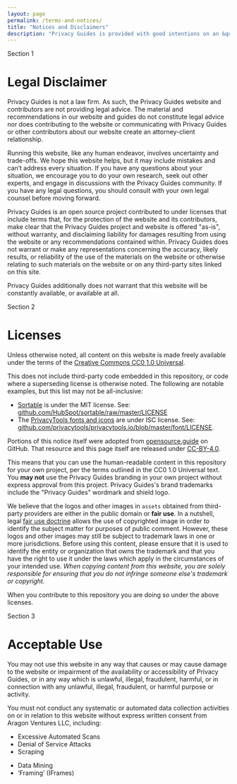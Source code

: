 ```yaml
---
layout: page
permalink: /terms-and-notices/
title: "Notices and Disclaimers"
description: "Privacy Guides is provided with good intentions on an &quot;as-is&quot; basis, without warranty, and disclaiming liability for damages."
---
```


<span class="badge rounded-pill bg-secondary mt-5">Section 1</span>
# Legal Disclaimer

<span class="lead">Privacy Guides is not a law firm. As such, the Privacy Guides website and contributors are not providing legal advice. The material and recommendations in our website and guides do not constitute legal advice nor does contributing to the website or communicating with Privacy Guides or other contributors about our website create an attorney-client relationship.</span>

Running this website, like any human endeavor, involves uncertainty and trade-offs. We hope this website helps, but it may include mistakes and can’t address every situation. If you have any questions about your situation, we encourage you to do your own research, seek out other experts, and engage in discussions with the Privacy Guides community. If you have any legal questions, you should consult with your own legal counsel before moving forward.

Privacy Guides is an open source project contributed to under licenses that include terms that, for the protection of the website and its contributors, make clear that the Privacy Guides project and website is offered "as-is", without warranty, and disclaiming liability for damages resulting from using the website or any recommendations contained within. Privacy Guides does not warrant or make any representations concerning the accuracy, likely results, or reliability of the use of the materials on the website or otherwise relating to such materials on the website or on any third-party sites linked on this site.

Privacy Guides additionally does not warrant that this website will be constantly available, or available at all.

<span class="badge rounded-pill bg-secondary mt-5">Section 2</span>
# Licenses

<span class="lead">Unless otherwise noted, all content on this website is made freely available under the terms of the [Creative Commons CC0 1.0 Universal](https://github.com/privacyguides/privacyguides.org/blob/main/LICENSE).</span>

This does not include third-party code embedded in this repository, or code where a superseding license is otherwise noted. The following are notable examples, but this list may not be all-inclusive:

- [Sortable](https://github.com/privacyguides/privacyguides.org/blob/main/assets/js/sortable.min.js) is under the MIT license. See: [github.com/HubSpot/sortable/raw/master/LICENSE](https://github.com/HubSpot/sortable/raw/master/LICENSE)
- The [PrivacyTools fonts and icons](https://github.com/privacyguides/privacyguides.org/tree/main/assets/fonts/ptio-font) are under ISC license. See: [github.com/privacytools/privacytools.io/blob/master/font/LICENSE](https://github.com/privacytools/privacytools.io/blob/master/font/LICENSE).

Portions of this notice itself were adopted from [opensource.guide](https://github.com/github/opensource.guide/blob/master/notices.md) on GitHub. That resource and this page itself are released under [CC-BY-4.0](https://github.com/github/opensource.guide/blob/master/LICENSE).

This means that you can use the human-readable content in this repository for your own project, per the terms outlined in the CC0 1.0 Universal text. You **may not** use the Privacy Guides branding in your own project without express approval from this project. Privacy Guides's brand trademarks include the "Privacy Guides" wordmark and shield logo.

We believe that the logos and other images in `assets` obtained from third-party providers are either in the public domain or **fair use**. In a nutshell, legal [fair use doctrine](https://en.wikipedia.org/wiki/Fair_use) allows the use of copyrighted image in order to identify the subject matter for purposes of public comment. However, these logos and other images may still be subject to trademark laws in one or more jurisdictions. Before using this content, please ensure that it is used to identify the entity or organization that owns the trademark and that you have the right to use it under the laws which apply in the circumstances of your intended use. *When copying content from this website, you are solely responsible for ensuring that you do not infringe someone else's trademark or copyright.*

When you contribute to this repository you are doing so under the above licenses.

<span class="badge rounded-pill bg-secondary mt-5">Section 3</span>
# Acceptable Use

<span class="lead">You may not use this website in any way that causes or may cause damage to the website or impairment of the availability or accessibility of Privacy Guides, or in any way which is unlawful, illegal, fraudulent, harmful, or in connection with any unlawful, illegal, fraudulent, or harmful purpose or activity.</span>

You must not conduct any systematic or automated data collection activities on or in relation to this website without express written consent from Aragon Ventures LLC, including:

* Excessive Automated Scans
* Denial of Service Attacks
* Scraping
- Data Mining
- ‘Framing’ (IFrames)
